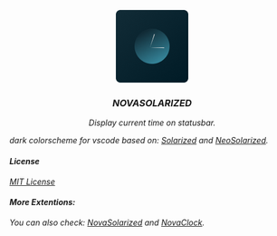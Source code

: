 <div align="center">

![image](images/logo.png)

<p align="center">

### <i>NOVASOLARIZED</i>

<i>Display current time on statusbar.</i>

</p>

</div>

<i>dark colorscheme for vscode based on:
[Solarized](https://ethanschoonover.com/solarized) and [NeoSolarized](https://github.com/overcache/NeoSolarized).
</i>

#### <i>License</i>

<i>[MIT License](LICENSE)</i>

#### <i>More Extentions:</i>

<i>You can also check: [NovaSolarized](https://marketplace.visualstudio.com/items?itemName=injty.novasolarized) and [NovaClock](https://marketplace.visualstudio.com/items?itemName=injty.novaclock).</i>
